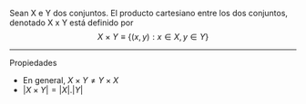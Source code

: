 Sean X e Y dos conjuntos. El producto cartesiano entre los dos conjuntos, denotado X x Y está definido por $$X\ ×\ Y≡\{(x,y):x∈X,y∈Y\}$$
***
Propiedades
- En general, $X × Y ≠ Y × X$
- $| X × Y | = | X | . | Y |$